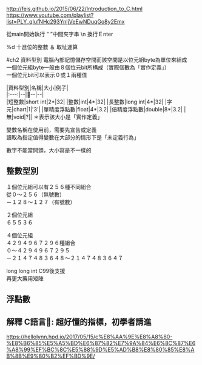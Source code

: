 http://feis.github.io/2015/06/22/Introduction_to_C.html  
https://www.youtube.com/playlist?list=PLY_qIufNHc293YnIjVeEwNDuqGo8y2Emx  

從main開始執行 
“ ”中間夾字串 
\n 換行Ｅnter

%d 十進位的整數
＆ 取址運算

#ch2 資料型別
電腦內部記憶儲存空間而該空間是以位元組byte為單位來組成  
一個位元組byte一般由８個位元bit所構成（實際個數為「實作定義」）  
一個位元bit可以表示０或１兩種值  

|資料型別|名稱|大小|例子|  
|:---:|--|--|--|  
|短整數|short int|2*|32|
|整數|int|4*|32|
|長整數|long int|4*|32|
|字元|chart|1|'3'|
|單精度浮點數|float|4*|3.2|
|倍精度浮點數|double|8*|3.2|
|無|void|?||
＊表示該大小是「實作定義」

變數名稱在使用前，需要先宣告或定義  
讀取為指定值得變數在大部分的情形下是「未定義行為」  
  
數字不能當開頭，大小寫是不一樣的  
  
## 整數型別  
１個位元組可以有２５６種不同組合  
從０～２５６（無號數）  
－１２８～１２７（有號數）
  
２個位元組  
６５５３６  
  
４個位元組  
４２９４９６７２９６種組合  
０～４２９４９６７２９５  
－２１４７４８３６４８～２１４７４８３６４７  

long long int C99後支援  
再更大藥用矩陣  
  
## 浮點數  











## 解釋 C語言: 超好懂的指標，初學者請進
https://hellolynn.hpd.io/2017/05/15/c%E8%AA%9E%E8%A8%80-%E8%B6%85%E5%A5%BD%E6%87%82%E7%9A%84%E6%8C%87%E6%A8%99%EF%BC%8C%E5%88%9D%E5%AD%B8%E8%80%85%E8%AB%8B%E9%80%B2%EF%BD%9E/  

